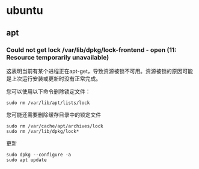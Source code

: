 # ubuntu



## apt

### Could not get lock /var/lib/dpkg/lock-frontend - open (11: Resource temporarily unavailable) 

这表明当前有某个进程正在apt-get，导致资源被锁不可用。资源被锁的原因可能是上次运行安装或更新时没有正常完成。

您可以使用以下命令删除锁定文件：

```
sudo rm /var/lib/apt/lists/lock
```

您可能还需要删除缓存目录中的锁定文件

```
sudo rm /var/cache/apt/archives/lock
sudo rm /var/lib/dpkg/lock*
```

更新

```
sudo dpkg --configure -a
sudo apt update
```

